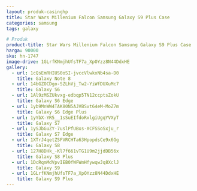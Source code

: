 ```yaml
---
layout: produk-casinghp
title: Star Wars Millenium Falcon Samsung Galaxy S9 Plus Case
categories: samsung
tags: galaxy

# Produk
product-title: Star Wars Millenium Falcon Samsung Galaxy S9 Plus Case
harga: 90000
sku: hn-1747
image-drive: 1GLrfKNmjhUfsTF7a_XpOYzz8N44DdxHE
gallery:
  - url: 1cQsEmRHIUS0oSI-jvccVlwkxNb4sa-D0
    title: Galaxy Note 8
  - url: 14bGZOCDgo-SZLhVj_Tw2-YiWfDUXuMc7
    title: Galaxy S6
  - url: 1Al9zMSZUkvxg-edbqp5TN12ccptsZokU
    title: Galaxy S6 Edge
  - url: 1yb9MnWW4TAK80N5AJVBSvt64eM-MoZ7m
    title: Galaxy S6 Edge Plus
  - url: 1yYbX-YR5__1sSuEIfdoRxlgiUgqYVXyT
    title: Galaxy S7
  - url: 1ySJbGuZY-7uslPfUBxs-XCFSSoSxju_r
    title: Galaxy S7 Edge
  - url: 1XTrJ4qetZSFVRCHTa63HpopdsCe9x6Gg
    title: Galaxy S8
  - url: 127H8DHk_-Kl7f661vTG1U9m2jjdDB56x
    title: Galaxy S8 Plus
  - url: 1DcRqmMdVpvIEB0fWFWmHfywqwJq8XclJ
    title: Galaxy S9
  - url: 1GLrfKNmjhUfsTF7a_XpOYzz8N44DdxHE
    title: Galaxy S9 Plus
---
```

